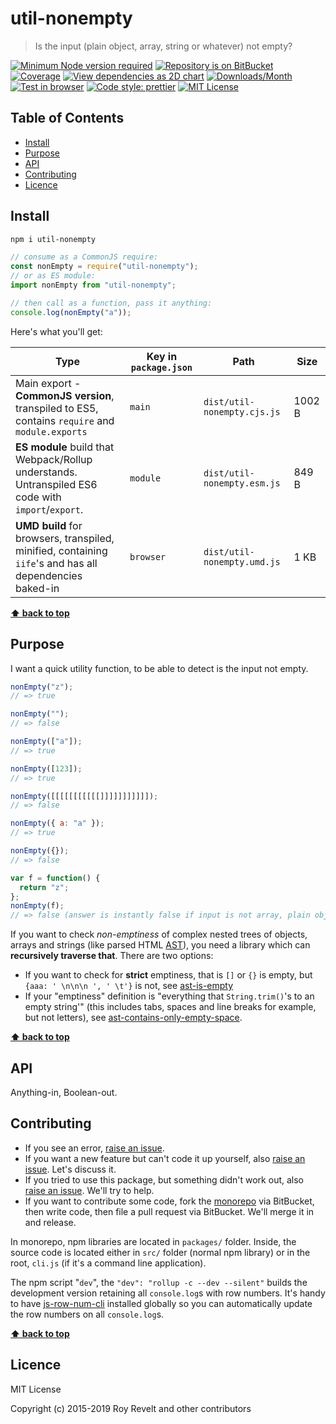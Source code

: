 # util-nonempty

> Is the input (plain object, array, string or whatever) not empty?

[![Minimum Node version required][node-img]][node-url]
[![Repository is on BitBucket][bitbucket-img]][bitbucket-url]
[![Coverage][cov-img]][cov-url]
[![View dependencies as 2D chart][deps2d-img]][deps2d-url]
[![Downloads/Month][downloads-img]][downloads-url]
[![Test in browser][runkit-img]][runkit-url]
[![Code style: prettier][prettier-img]][prettier-url]
[![MIT License][license-img]][license-url]

## Table of Contents

- [Install](#markdown-header-install)
- [Purpose](#markdown-header-purpose)
- [API](#markdown-header-api)
- [Contributing](#markdown-header-contributing)
- [Licence](#markdown-header-licence)

## Install

```bash
npm i util-nonempty
```

```js
// consume as a CommonJS require:
const nonEmpty = require("util-nonempty");
// or as ES module:
import nonEmpty from "util-nonempty";

// then call as a function, pass it anything:
console.log(nonEmpty("a"));
```

Here's what you'll get:

| Type                                                                                                    | Key in `package.json` | Path                        | Size   |
| ------------------------------------------------------------------------------------------------------- | --------------------- | --------------------------- | ------ |
| Main export - **CommonJS version**, transpiled to ES5, contains `require` and `module.exports`          | `main`                | `dist/util-nonempty.cjs.js` | 1002 B |
| **ES module** build that Webpack/Rollup understands. Untranspiled ES6 code with `import`/`export`.      | `module`              | `dist/util-nonempty.esm.js` | 849 B  |
| **UMD build** for browsers, transpiled, minified, containing `iife`'s and has all dependencies baked-in | `browser`             | `dist/util-nonempty.umd.js` | 1 KB   |

**[⬆ back to top](#markdown-header-util-nonempty)**

## Purpose

I want a quick utility function, to be able to detect is the input not empty.

```js
nonEmpty("z");
// => true

nonEmpty("");
// => false

nonEmpty(["a"]);
// => true

nonEmpty([123]);
// => true

nonEmpty([[[[[[[[[[[]]]]]]]]]]]);
// => false

nonEmpty({ a: "a" });
// => true

nonEmpty({});
// => false

var f = function() {
  return "z";
};
nonEmpty(f);
// => false (answer is instantly false if input is not array, plain object or string)
```

If you want to check _non-emptiness_ of complex nested trees of objects, arrays and strings (like parsed HTML [AST](https://github.com/posthtml/posthtml-parser)), you need a library which can **recursively traverse that**. There are two options:

- If you want to check for **strict** emptiness, that is `[]` or `{}` is empty, but `{aaa: ' \n\n\n ', ' \t'}` is not, see [ast-is-empty](https://www.npmjs.com/package/ast-is-empty)
- If your "emptiness" definition is "everything that `String.trim()`'s to an empty string'" (this includes tabs, spaces and line breaks for example, but not letters), see [ast-contains-only-empty-space](https://www.npmjs.com/package/ast-contains-only-empty-space).

**[⬆ back to top](#markdown-header-util-nonempty)**

## API

Anything-in, Boolean-out.

## Contributing

- If you see an error, [raise an issue](https://bitbucket.org/codsen/codsen/issues/new?title=util-nonempty%20package%20-%20put%20title%20here).
- If you want a new feature but can't code it up yourself, also [raise an issue](https://bitbucket.org/codsen/codsen/issues/new?title=util-nonempty%20package%20-%20put%20title%20here). Let's discuss it.
- If you tried to use this package, but something didn't work out, also [raise an issue](https://bitbucket.org/codsen/codsen/issues/new?title=util-nonempty%20package%20-%20put%20title%20here). We'll try to help.
- If you want to contribute some code, fork the [monorepo](https://bitbucket.org/codsen/codsen/src/) via BitBucket, then write code, then file a pull request via BitBucket. We'll merge it in and release.

In monorepo, npm libraries are located in `packages/` folder. Inside, the source code is located either in `src/` folder (normal npm library) or in the root, `cli.js` (if it's a command line application).

The npm script "`dev`", the `"dev": "rollup -c --dev --silent"` builds the development version retaining all `console.log`s with row numbers. It's handy to have [js-row-num-cli](https://www.npmjs.com/package/js-row-num-cli) installed globally so you can automatically update the row numbers on all `console.log`s.

**[⬆ back to top](#markdown-header-util-nonempty)**

## Licence

MIT License

Copyright (c) 2015-2019 Roy Revelt and other contributors

[node-img]: https://img.shields.io/node/v/util-nonempty.svg?style=flat-square&label=works%20on%20node
[node-url]: https://www.npmjs.com/package/util-nonempty
[bitbucket-img]: https://img.shields.io/badge/repo-on%20BitBucket-brightgreen.svg?style=flat-square
[bitbucket-url]: https://gitlab.com/codsen/codsen/tree/master/packages/util-nonempty
[cov-img]: https://img.shields.io/badge/coverage-100%25-brightgreen.svg?style=flat-square
[cov-url]: https://gitlab.com/codsen/codsen/tree/master/packages/util-nonempty
[deps2d-img]: https://img.shields.io/badge/deps%20in%202D-see_here-08f0fd.svg?style=flat-square
[deps2d-url]: http://npm.anvaka.com/#/view/2d/util-nonempty
[downloads-img]: https://img.shields.io/npm/dm/util-nonempty.svg?style=flat-square
[downloads-url]: https://npmcharts.com/compare/util-nonempty
[runkit-img]: https://img.shields.io/badge/runkit-test_in_browser-a853ff.svg?style=flat-square
[runkit-url]: https://npm.runkit.com/util-nonempty
[prettier-img]: https://img.shields.io/badge/code_style-prettier-ff69b4.svg?style=flat-square
[prettier-url]: https://prettier.io
[license-img]: https://img.shields.io/badge/licence-MIT-51c838.svg?style=flat-square
[license-url]: https://bitbucket.org/codsen/codsen/src/master/LICENSE
